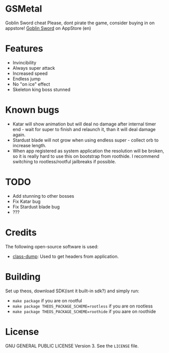 # GSMetal
Goblin Sword cheat
Please, dont pirate the game, consider buying in on appstore!
[Goblin Sword](https://apps.apple.com/en/app/goblin-sword/id905488045) on AppStore (en)
# Features
- Invincibility
- Always super attack
- Increased speed
- Endless jump
- No "on ice" effect
- Skeleton king boss stunned
# Known bugs
- Katar will show animation but will deal no damage after internal timer end - wait for super to finish and relaunch it, than it will deal damage again.
- Stardust blade will not grow when using endless super - collect orb to increase length.
- When app registered as system application the resolution will be broken, so it is really hard to use this on bootstrap from roothide. I recommend switching to rootless/rootful jailbreaks if possible.
# TODO
- Add stunning to other bosses
- Fix Katar bug
- Fix Stardust blade bug
- ???
# Credits
The following open-source software is used:
- [class-dump](https://github.com/nygard/class-dump): Used to get headers from application. 
# Building
Set up theos, download SDK(isnt it built-in sdk?) and simply run:
+ `make package` if you are on rootful
+ `make package THEOS_PACKAGE_SCHEME=rootless` if you are on rootless
+ `make package THEOS_PACKAGE_SCHEME=roothide` if you aare on roothide
# License
GNU GENERAL PUBLIC LICENSE Version 3. See the `LICENSE` file.